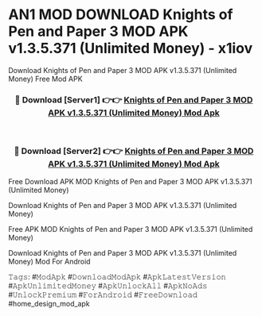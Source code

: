 # AN1 MOD DOWNLOAD Knights of Pen and Paper 3 MOD APK v1.3.5.371 (Unlimited Money) - x1iov
Download Knights of Pen and Paper 3 MOD APK v1.3.5.371 (Unlimited Money) Free Mod APK

<div align="center">
<h3>🔴 Download [Server1] 👉👉 <a href="https://apk-comot.site?title=Knights_of_Pen_and_Paper_3_MOD_APK_v1.3.5.371_(Unlimited_Money)">Knights of Pen and Paper 3 MOD APK v1.3.5.371 (Unlimited Money) Mod Apk</a></h3><br>

<h3>🔴 Download [Server2] 👉👉 <a href="https://apk-comot.site?title=Knights_of_Pen_and_Paper_3_MOD_APK_v1.3.5.371_(Unlimited_Money)">Knights of Pen and Paper 3 MOD APK v1.3.5.371 (Unlimited Money) Mod Apk</a></h3>
</div>


Free Download APK MOD Knights of Pen and Paper 3 MOD APK v1.3.5.371 (Unlimited Money)

Download Knights of Pen and Paper 3 MOD APK v1.3.5.371 (Unlimited Money) 

Free APK MOD Knights of Pen and Paper 3 MOD APK v1.3.5.371 (Unlimited Money) 

Download Knights of Pen and Paper 3 MOD APK v1.3.5.371 (Unlimited Money) Mod For Android

𝚃𝚊𝚐𝚜: #𝙼𝚘𝚍𝙰𝚙𝚔 #𝙳𝚘𝚠𝚗𝚕𝚘𝚊𝚍𝙼𝚘𝚍𝙰𝚙𝚔 #𝙰𝚙𝚔𝙻𝚊𝚝𝚎𝚜𝚝𝚅𝚎𝚛𝚜𝚒𝚘𝚗 #𝙰𝚙𝚔𝚄𝚗𝚕𝚒𝚖𝚒𝚝𝚎𝚍𝙼𝚘𝚗𝚎𝚢 #𝙰𝚙𝚔𝚄𝚗𝚕𝚘𝚌𝚔𝙰𝚕𝚕 #𝙰𝚙𝚔𝙽𝚘𝙰𝚍𝚜 #𝚄𝚗𝚕𝚘𝚌𝚔𝙿𝚛𝚎𝚖𝚒𝚞𝚖 #𝙵𝚘𝚛𝙰𝚗𝚍𝚛𝚘𝚒𝚍 #𝙵𝚛𝚎𝚎𝙳𝚘𝚠𝚗𝚕𝚘𝚊𝚍 #home_design_mod_apk
